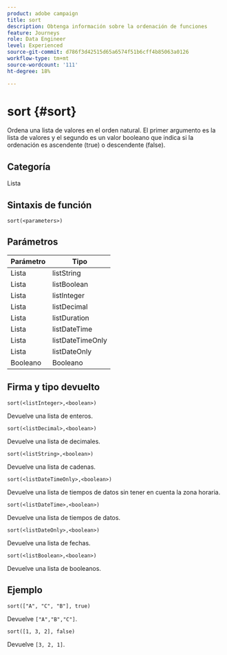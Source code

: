 ```yaml
---
product: adobe campaign
title: sort
description: Obtenga información sobre la ordenación de funciones
feature: Journeys
role: Data Engineer
level: Experienced
source-git-commit: d786f3d42515d65a6574f51b6cff4b85063a0126
workflow-type: tm+mt
source-wordcount: '111'
ht-degree: 18%

---
```


# sort {#sort}

Ordena una lista de valores en el orden natural. El primer argumento es la lista de valores y el segundo es un valor booleano que indica si la ordenación es ascendente (true) o descendente (false).

## Categoría

Lista

## Sintaxis de función

`sort(<parameters>)`

## Parámetros

| Parámetro | Tipo |
|-----------|------------------|
| Lista | listString |
| Lista | listBoolean |
| Lista | listInteger |
| Lista | listDecimal |
| Lista | listDuration |
| Lista | listDateTime |
| Lista | listDateTimeOnly |
| Lista | listDateOnly |
| Booleano | Booleano |

## Firma y tipo devuelto

`sort(<listInteger>,<boolean>)`

Devuelve una lista de enteros.

`sort(<listDecimal>,<boolean>)`

Devuelve una lista de decimales.

`sort(<listString>,<boolean>)`

Devuelve una lista de cadenas.

`sort(<listDateTimeOnly>,<boolean>)`

Devuelve una lista de tiempos de datos sin tener en cuenta la zona horaria.

`sort(<listDateTime>,<boolean>)`

Devuelve una lista de tiempos de datos.

`sort(<listDateOnly>,<boolean>)`

Devuelve una lista de fechas.

`sort(<listBoolean>,<boolean>)`

Devuelve una lista de booleanos.

## Ejemplo

`sort(["A", "C", "B"], true)`

Devuelve `["A","B","C"]`.

`sort([1, 3, 2], false)`

Devuelve `[3, 2, 1]`.
